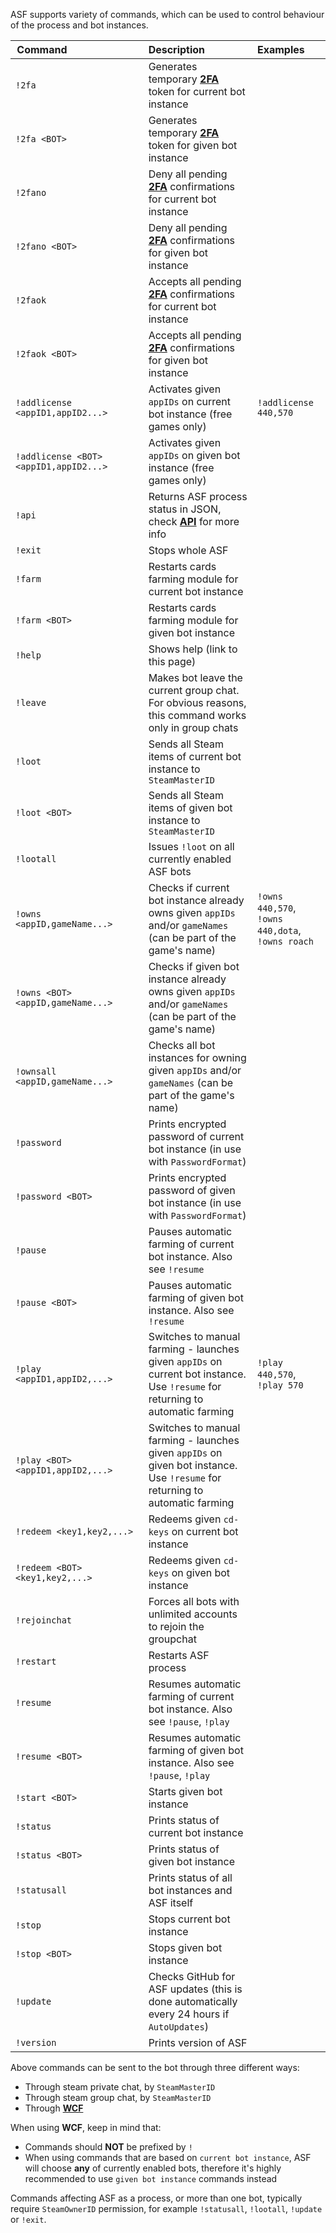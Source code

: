ASF supports variety of commands, which can be used to control behaviour of the process and bot instances.

|Command                          | Description                                            | Examples                    |
| ------------------------------- |:-------------------------------------------------------|:----------------------------|
`!2fa`                            | Generates temporary **[2FA](https://github.com/JustArchi/ArchiSteamFarm/wiki/Escrow)** token for current bot instance
`!2fa <BOT>`                      | Generates temporary **[2FA](https://github.com/JustArchi/ArchiSteamFarm/wiki/Escrow)** token for given bot instance
`!2fano`                          | Deny all pending **[2FA](https://github.com/JustArchi/ArchiSteamFarm/wiki/Escrow)** confirmations for current bot instance
`!2fano <BOT>`                    | Deny all pending **[2FA](https://github.com/JustArchi/ArchiSteamFarm/wiki/Escrow)** confirmations for given bot instance
`!2faok`                          | Accepts all pending **[2FA](https://github.com/JustArchi/ArchiSteamFarm/wiki/Escrow)** confirmations for current bot instance
`!2faok <BOT>`                    | Accepts all pending **[2FA](https://github.com/JustArchi/ArchiSteamFarm/wiki/Escrow)** confirmations for given bot instance
`!addlicense <appID1,appID2...>`  | Activates given ```appIDs``` on current bot instance (free games only) | ```!addlicense 440,570```
`!addlicense <BOT> <appID1,appID2...>` | Activates given ```appIDs``` on given bot instance (free games only)
`!api`                            | Returns ASF process status in JSON, check **[API](https://github.com/JustArchi/ArchiSteamFarm/wiki/API)** for more info
`!exit`                           | Stops whole ASF
`!farm`                           | Restarts cards farming module for current bot instance
`!farm <BOT>`                     | Restarts cards farming module for given bot instance
`!help`                           | Shows help (link to this page)
`!leave`                          | Makes bot leave the current group chat. For obvious reasons, this command works only in group chats
`!loot`                           | Sends all Steam items of current bot instance to ```SteamMasterID```
`!loot <BOT>`                     | Sends all Steam items of given bot instance to ```SteamMasterID```
`!lootall`                        | Issues ```!loot``` on all currently enabled ASF bots
`!owns <appID,gameName...>`       | Checks if current bot instance already owns given ```appIDs``` and/or ```gameNames``` (can be part of the game's name) | ```!owns 440,570```, ```!owns 440,dota```, ```!owns roach```
`!owns <BOT> <appID,gameName...>` | Checks if given bot instance already owns given ```appIDs``` and/or ```gameNames``` (can be part of the game's name)
`!ownsall <appID,gameName...>`    | Checks all bot instances for owning given ```appIDs``` and/or ```gameNames``` (can be part of the game's name)
`!password`                       | Prints encrypted password of current bot instance (in use with ```PasswordFormat```)
`!password <BOT>`                 | Prints encrypted password of given bot instance (in use with ```PasswordFormat```)
`!pause`                          | Pauses automatic farming of current bot instance. Also see ```!resume```
`!pause <BOT>`                    | Pauses automatic farming of given bot instance. Also see ```!resume```
`!play <appID1,appID2,...>`       | Switches to manual farming - launches given ```appIDs``` on current bot instance. Use ```!resume``` for returning to automatic farming | ```!play 440,570```, ```!play 570```
`!play <BOT> <appID1,appID2,...>` | Switches to manual farming - launches given ```appIDs``` on given bot instance. Use ```!resume``` for returning to automatic farming
`!redeem <key1,key2,...>`         | Redeems given ```cd-keys``` on current bot instance
`!redeem <BOT> <key1,key2,...>`   | Redeems given ```cd-keys``` on given bot instance
`!rejoinchat`                     | Forces all bots with unlimited accounts to rejoin the groupchat
`!restart`                        | Restarts ASF process
`!resume`                         | Resumes automatic farming of current bot instance. Also see ```!pause```, ```!play```
`!resume <BOT>`                   | Resumes automatic farming of given bot instance. Also see ```!pause```, ```!play```
`!start <BOT>`                    | Starts given bot instance
`!status`                         | Prints status of current bot instance
`!status <BOT>`                   | Prints status of given bot instance
`!statusall`                      | Prints status of all bot instances and ASF itself
`!stop`                           | Stops current bot instance
`!stop <BOT>`                     | Stops given bot instance
`!update`                         | Checks GitHub for ASF updates (this is done automatically every 24 hours if ```AutoUpdates```)
`!version`                        | Prints version of ASF

Above commands can be sent to the bot through three different ways:
- Through steam private chat, by ```SteamMasterID```
- Through steam group chat, by ```SteamMasterID```
- Through **[WCF](https://github.com/JustArchi/ArchiSteamFarm/wiki/WCF)**

When using **WCF**, keep in mind that:
- Commands should **NOT** be prefixed by ```!```
- When using commands that are based on ```current bot instance```, ASF will choose **any** of currently enabled bots, therefore it's highly recommended to use ```given bot instance``` commands instead

Commands affecting ASF as a process, or more than one bot, typically require ```SteamOwnerID``` permission, for example ```!statusall```, ```!lootall```, ```!update``` or ```!exit```.